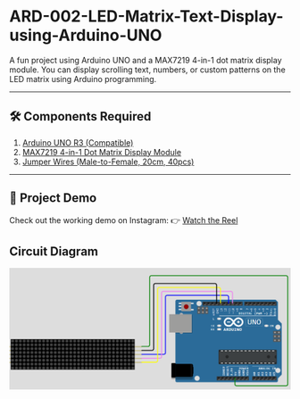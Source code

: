 # ARD-002-LED-Matrix-Text-Display-using-Arduino-UNO
A fun project using Arduino UNO and a MAX7219 4-in-1 dot matrix display module. You can display scrolling text, numbers, or custom patterns on the LED matrix using Arduino programming.

---

## 🛠 Components Required

1. [Arduino UNO R3 (Compatible)](https://robocraze.com/products/uno-r3-board-compatible-with-arduino?_pos=3&_psq=ARDUINO&_ss=e&_v=1.0)
2. [MAX7219 4-in-1 Dot Matrix Display Module](https://robocraze.com/products/max7219-4-in-1-dot-matrix-display-module?_pos=4&_psq=MAX&_ss=e&_v=1.0)
3. [Jumper Wires (Male-to-Female, 20cm, 40pcs)](https://robocraze.com/products/f2m-jumper-wires-20cm-40pcs?_pos=1&_psq=JUMPER+WIRES&_ss=e&_v=1.0)

---

## 🎥 Project Demo

Check out the working demo on Instagram:
👉 [Watch the Reel](https://www.instagram.com/reel/DNKNIpbzgMQ/?igsh=aTl1M2M5dDByc3Yz)

## Circuit Diagram
![LED Matrix Display Circuit](./led_matrix_display_circuit_diagram.png)




